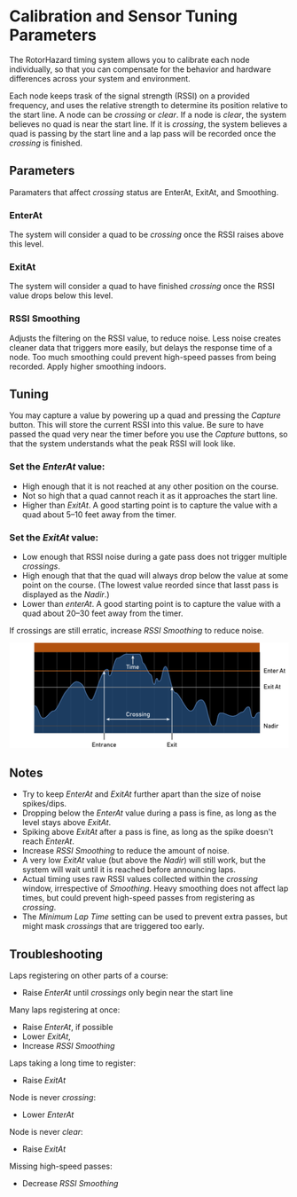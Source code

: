# Calibration and Sensor Tuning Parameters

The RotorHazard timing system allows you to calibrate each node individually, so that you can compensate for the behavior and hardware differences across your system and environment.

Each node keeps trask of the signal strength (RSSI) on a provided frequency, and uses the relative strength to determine its position relative to the start line. A node can be *crossing* or *clear*. If a node is *clear*, the system believes no quad is near the start line. If it is *crossing*, the system believes a quad is passing by the start line and a lap pass will be recorded once the *crossing* is finished.

## Parameters
Paramaters that affect *crossing* status are EnterAt, ExitAt, and Smoothing.

### EnterAt
The system will consider a quad to be *crossing* once the RSSI raises above this level.

### ExitAt
The system will consider a quad to have finished *crossing* once the RSSI value drops below this level.

### RSSI Smoothing
Adjusts the filtering on the RSSI value, to reduce noise. Less noise creates cleaner data that triggers more easily, but delays the response time of a node. Too much smoothing could prevent high-speed passes from being recorded. Apply higher smoothing indoors.

## Tuning
You may capture a value by powering up a quad and pressing the *Capture* button. This will store the current RSSI into this value. Be sure to have passed the quad very near the timer before you use the *Capture* buttons, so that the system understands what the peak RSSI will look like.

### Set the *EnterAt* value:
* High enough that it is not reached at any other position on the course.
* Not so high that a quad cannot reach it as it approaches the start line.
* Higher than *ExitAt*.
A good starting point is to capture the value with a quad about 5–10 feet away from the timer.

### Set the *ExitAt* value:
* Low enough that RSSI noise during a gate pass does not trigger multiple *crossings*.
* High enough that that the quad will always drop below the value at some point on the course. (The lowest value reorded since that lasst pass is displayed as the *Nadir*.)
* Lower than *enterAt*.
A good starting point is to capture the value with a quad about 20–30 feet away from the timer.

If crossings are still erratic, increase *RSSI Smoothing* to reduce noise.

![Sample RSSI Graph](img/Sample%20RSSI%20Graph.svg)

## Notes
* Try to keep *EnterAt* and *ExitAt* further apart than the size of noise spikes/dips.
* Dropping below the *EnterAt* value during a pass is fine, as long as the level stays above *ExitAt*.
* Spiking above *ExitAt* after a pass is fine, as long as the spike doesn't reach *EnterAt*.
* Increase *RSSI Smoothing* to reduce the amount of noise.
* A very low *ExitAt* value (but above the *Nadir*) will still work, but the system will wait until it is reached before announcing laps.
* Actual timing uses raw RSSI values collected within the *crossing* window, irrespective of *Smoothing*. Heavy smoothing does not affect lap times, but could prevent high-speed passes from registering as *crossing*.
* The *Minimum Lap Time* setting can be used to prevent extra passes, but might mask *crossings* that are triggered too early.

## Troubleshooting
Laps registering on other parts of a course: 
* Raise *EnterAt* until *crossings* only begin near the start line

Many laps registering at once:
* Raise *EnterAt*, if possible
* Lower *ExitAt*, 
* Increase *RSSI Smoothing*

Laps taking a long time to register:
* Raise *ExitAt*

Node is never *crossing*:
* Lower *EnterAt*

Node is never *clear*:
* Raise *ExitAt*

Missing high-speed passes:
* Decrease *RSSI Smoothing*
